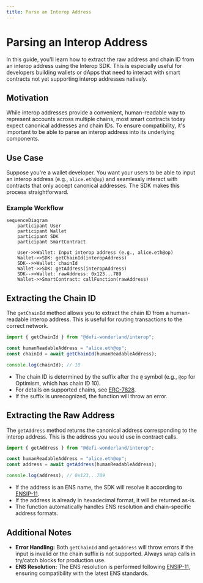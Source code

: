 ```yaml
---
title: Parse an Interop Address
---
```


# Parsing an Interop Address

In this guide, you'll learn how to extract the raw address and chain ID from an interop address using the Interop SDK. This is especially useful for developers building wallets or dApps that need to interact with smart contracts not yet supporting interop addresses natively.

## Motivation

While interop addresses provide a convenient, human-readable way to represent accounts across multiple chains, most smart contracts today expect canonical addresses and chain IDs. To ensure compatibility, it's important to be able to parse an interop address into its underlying components.

## Use Case

Suppose you're a wallet developer. You want your users to be able to input an interop address (e.g., `alice.eth@op`) and seamlessly interact with contracts that only accept canonical addresses. The SDK makes this process straightforward.

### Example Workflow

```mermaid
sequenceDiagram
    participant User
    participant Wallet
    participant SDK
    participant SmartContract

    User->>Wallet: Input interop address (e.g., alice.eth@op)
    Wallet->>SDK: getChainId(interopAddress)
    SDK-->>Wallet: chainId
    Wallet->>SDK: getAddress(interopAddress)
    SDK-->>Wallet: rawAddress: 0x123...789
    Wallet->>SmartContract: callFunction(rawAddress)
```

## Extracting the Chain ID

The `getChainId` method allows you to extract the chain ID from a human-readable interop address. This is useful for routing transactions to the correct network.

```js
import { getChainId } from "@defi-wonderland/interop";

const humanReadableAddress = "alice.eth@op";
const chainId = await getChainId(humanReadableAddress);

console.log(chainId); // 10
```

-   The chain ID is determined by the suffix after the `@` symbol (e.g., `@op` for Optimism, which has chain ID 10).
-   For details on supported chains, see [ERC-7828](https://ethereum-magicians.org/t/erc-7828-chain-specific-addresses-using-ens/21930).
-   If the suffix is unrecognized, the function will throw an error.

## Extracting the Raw Address

The `getAddress` method returns the canonical address corresponding to the interop address. This is the address you would use in contract calls.

```js
import { getAddress } from "@defi-wonderland/interop";

const humanReadableAddress = "alice.eth@op";
const address = await getAddress(humanReadableAddress);

console.log(address); // 0x123...789
```

-   If the address is an ENS name, the SDK will resolve it according to [ENSIP-11](https://docs.ens.domains/ensip/11).
-   If the address is already in hexadecimal format, it will be returned as-is.
-   The function automatically handles ENS resolution and chain-specific address formats.

## Additional Notes

-   **Error Handling:** Both `getChainId` and `getAddress` will throw errors if the input is invalid or the chain suffix is not supported. Always wrap calls in try/catch blocks for production use.
-   **ENS Resolution:** The ENS resolution is performed following [ENSIP-11](https://docs.ens.domains/ensip/11), ensuring compatibility with the latest ENS standards.
